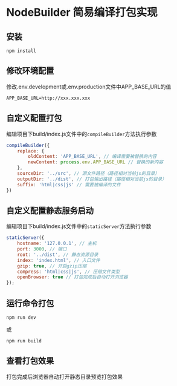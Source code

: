 # NodeBuilder 简易编译打包实现

## 安装

```
npm install
```

## 修改环境配置
修改.env.development或.env.production文件中APP_BASE_URL的值
```
APP_BASE_URL=http://xxx.xxx.xxx
```


## 自定义配置打包

编辑项目下build/index.js文件中的```compileBuilder```方法执行参数

```js
compileBuilder({
    replace: {
        oldContent: 'APP_BASE_URL', // 编译需要被替换的内容
        newContent: process.env.APP_BASE_URL // 替换的新内容
    },
    sourceDir: '../src', // 源文件路径（路径相对当前js的目录）
    outputDir: '../dist', // 打包输出路径（路径相对当前js的目录）
    suffix: 'html|css|js' // 需要被编译的文件
})
```
## 自定义配置静态服务启动

编辑项目下build/index.js文件中的```staticServer```方法执行参数

```js
staticServer({
    hostname: '127.0.0.1', // 主机
    port: 3000, // 端口
    root: '../dist', // 静态资源目录
    index: 'index.html', // 入口文件
    gzip: true, // 开启gzip压缩
    compress: 'html|css|js', // 压缩文件类型
    openBrowser: true // 打包完成后自动打开浏览器
});
```


## 运行命令打包

```
npm run dev
```
或
```
npm run build
```

## 查看打包效果
打包完成后浏览器自动打开静态目录预览打包效果